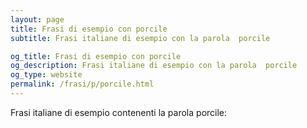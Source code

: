 ```yaml
---
layout: page
title: Frasi di esempio con porcile 
subtitle: Frasi italiane di esempio con la parola  porcile

og_title: Frasi di esempio con porcile 
og_description: Frasi italiane di esempio con la parola  porcile
og_type: website
permalink: /frasi/p/porcile.html
---
```


Frasi italiane di esempio contenenti la parola porcile:


